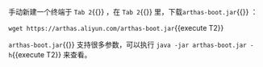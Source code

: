 手动新建一个终端于 `Tab 2`{{}} ，在 `Tab 2`{{}} 里，下载`arthas-boot.jar`{{}} ：

`wget https://arthas.aliyun.com/arthas-boot.jar`{{execute T2}}

`arthas-boot.jar`{{}} 支持很多参数，可以执行 `java -jar arthas-boot.jar -h`{{execute T2}} 来查看。
